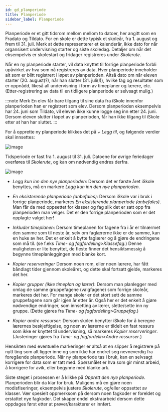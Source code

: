 ```yaml
---
id: gd_planperiode
title: Planperiode
sidebar_label: Planperiode
---
```

Planperiode er et gitt tidsrom mellom mellom to datoer, her angitt som en Fradato og Tildato. For en skole er dette typisk et skoleår, fra 1. august og frem til 31. juli. Merk at dette representerer et kalenderår, ikke dato for når organsisert undervisning starter og siste skoledag. 
Detaljer om når det eksempelvis er skolestart og fridager registreres under _Skolerute_.

Når en ny planperiode starter, vil data knyttet til forrige planperiode forbli upåvirket av hva som nå registreres av data. Hver planperiode inneholder alt som er blitt registrert i løpet av planperioden. Altså dato om når eleven starter (20. august(?), når han slutter (31. juli(!)), hvilke fag og resultater som er oppnådd, likeså all undervisning i form av timeplaner og lærere, etc. (Etter-registrering av data til en tidligere planperiode er selvsagt mulig.)

:::note Merk
En elev får bare tilgang til sine data fra iSkole innenfor planperioden han er registrert som elev. Dersom planperioden eksempelvis har 24. juni som Tildato, vil eleven ikke kunne logge seg inn etter 24. juni. Dersom eleven slutter i løpet av planperioden, får han ikke tilgang til iSkole etter at han har sluttet.
:::

For å opprette ny planperiode klikkes det på _+ Legg til_, og følgende verdier skal innsettes: 

![image](https://user-images.githubusercontent.com/80097133/120602780-a6811200-c44b-11eb-9263-43530328bd0d.png)

Tidsperiode er fast fra 1. august til 31. juli. Datoene for øvrige feriedager overføres til _Skolerute_, og kan om nødvendig endres derfra.

![image](https://user-images.githubusercontent.com/80097133/120613164-3fb52600-c456-11eb-8a98-a116f7f6a22e.png)

- _Legg kun inn den nye planperioden_: Dersom det er første året iSkole benyttes, må en markere _Legg kun inn den nye planperioden_.
- _En eksisterende planperiode (anbefales)_: Dersom iSkole var i bruk i forrige planperiode, markeres _En eksisterende planperiode (anbefales)_. Man får da med oppsettet for klasser og fag slik det er satt opp fra planperioden man velger. Det er den forrige planperioden som er det opplagte valget her!

- _Inkluder timeplanen_: Dersom timeplanen for fagene fra i år er tilnærmet den samme som til neste år, selv om faglærerne ikke er de samme, kan en huke av her. Det er enkelt å bytte faglærer  og å gjøre de endringene som må til. (se  f.eks _Time- og fagfordeling>Klassefag_.) Denne muligheten er lite benyttet, de fleste finner det hensiktsmessig å begynne timeplanleggingen med blanke kort.
- _Kopier reserveringer_ Dersom noen rom, eller noen lærere, har fått båndlagt tider gjennom skoleåret, og dette skal fortsatt gjelde, markeres det her.

- _Kopier grupper (ikke timeplan og lærer)_: Dersom man planlegger med omlag de samme gruppefagene (valgfagene) som forrige skoleår, markeres det her. For mange skoler er det stort sett de samme gruppefagene som går igjen år etter år. Også her er det enkelt å gjøre nødvendige endringer, som innsetting av lærer, slette/sette inn ny gruppe. (Dette gjøres fra _Time- og fagfordeling>Gruppefag_.)

- _Kopier andre ressurser_: Dersom skolen benytter iSkole for å beregne lærernes beskjeftigelse, og noen av lærerne er tildelt en fast ressurs som ikke er knyttet til undervisning, så markeres _Kopier reserveringer_. (Justeringer gjøres fra _Time- og fagfordelin>Andre ressurser_.)

Hensikten med eventuelle markeringer er altså at en slipper å registrere på nytt ting som alt ligger inne og som ikke har endret seg nevneverdig fra foregående planperiode. Når ny planperiode tas i bruk, kan en selvsagt korrigere for data som er tatt med. Spørsmålet er hva som gir minst arbeid, å korrigere for avik, eller begynne med blanke ark.

Siste steget i prosessen er å klikke på _Opprett den nye planperiode_. Planperioden blir da klar for bruk. Muligens må en gjøre noen modisfiseringer, eksempelvis justere _Skolerute_, og/eller oppsettet av klasser. Vær spesielt oppmerksom på dersom noen fagkoder er foreldet og erstattet nye fagkoder. Det skaper endel ekstraarbeid dersom dette oppdages først etter at prøver/karakterer er innført.

